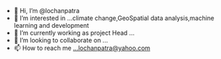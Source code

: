 - 👋 Hi, I’m @lochanpatra
- 👀 I’m interested in ...climate change,GeoSpatial data analysis,machine learning and development
- 🌱 I’m currently working as project Head  ...
- 💞️ I’m looking to collaborate on ...
- 📫 How to reach me ...lochanpatra@yahoo.com

<!---
lochanpatra/lochanpatra is a ✨ special ✨ repository because its `README.md` (this file) appears on your GitHub profile.
You can click the Preview link to take a look at your changes.
--->
